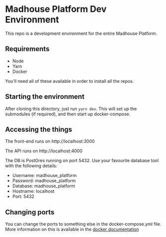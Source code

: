 # Madhouse Platform Dev Environment

This repo is a development environment for the entire Madhouse Platform.

## Requirements

- Node
- Yarn
- Docker

You'll need all of these available in order to install all the repos.

## Starting the environment

After cloning this directory, just run `yarn dev`. This will set up the submodules (if required), and then start up docker-compose.

## Accessing the things

The front-end runs on http://localhost:3000

The API runs on http://localhost:4000

The DB is PostGres running on port 5432. Use your favourite database tool with the following details:

- Username: madhouse_platform
- Password: madhouse_platform
- Database: madhouse_platform
- Hostname: localhost
- Port: 5432

## Changing ports

You can change the ports to something else in the docker-compose.yml file. More information on this is available in the [docker documentation](https://docs.docker.com/compose/compose-file/compose-file-v3/#ports)
